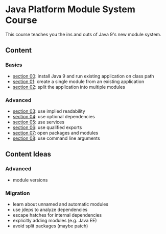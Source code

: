# Java Platform Module System Course

This course teaches you the ins and outs of Java 9's new module system.

## Content

### Basics

* [section 00](00-class-path): install Java 9 and run existing application on class path
* [section 01](01-single-module): create a single module from an existing application
* [section 02](02-multiple-modules): split the application into multiple modules

### Advanced

* [section 03](03-implied-readability): use implied readability
* [section 04](04-optional-dependencies): use optional dependencies
* [section 05](05-services): use services
* [section 06](06-qualified-exports): use qualified exports
* [section 07](07-open-packages-modules): open packages and modules
* [section 08](07-open-packages-modules): use command line arguments

## Content Ideas

### Advanced

* module versions

### Migration

* learn about unnamed and automatic modules
* use jdeps to analyze dependencies
* escape hatches for internal dependencies
* explicitly adding modules (e.g. Java EE)
* avoid split packages (maybe patch)
